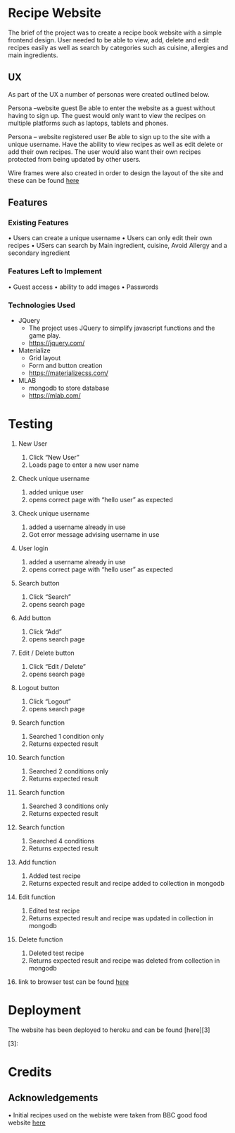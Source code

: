 # Recipe Website

The brief of the project was to create a recipe book website with a simple frontend design. User needed to be able to view, add, delete and edit recipes easily as well as search by categories such as cuisine, allergies and main ingredients. 

## UX
As part of the UX a number of personas were created outlined below.

Persona –website guest
Be able to enter the website as a guest without having to sign up. The guest would only want to view the recipes on multiple platforms such as laptops, tablets and phones.

Persona – website registered user
Be able to sign up to the site with a unique username. Have the ability to view recipes as well as edit delete or add their own recipes. The user would also want their own recipes protected from being updated by other users.

Wire frames were also created in order to design the layout of the site and these can be found [here][1]

[1]: https://github.com/cjmorgan1185/cookbook/tree/master/UX
## Features

### Existing Features
•	Users can create a unique username
•	Users can only edit their own recipes
•	USers can search by Main ingredient, cuisine, Avoid Allergy and a secondary ingredient
### Features Left to Implement
•	Guest access
•	ability to add images
•	Passwords


### Technologies Used
*	JQuery
    * The project uses JQuery to simplify javascript functions and the game play. 
    * https://jquery.com/
* Materialize
    * Grid layout
    * Form and button creation
    * https://materializecss.com/
* MLAB
    * mongodb to store database
    * https://mlab.com/

# Testing
1.	New User
    1. Click “New User”
    2. Loads page to enter a new user name

2.	Check unique username
    1. added unique user
    2. opens correct page with “hello user” as expected

3.	Check unique username
    1. added a username already in use
    2. Got error message advising username in use

4.	User login
    1. added a username already in use
    2. opens correct page with “hello user” as expected

5.	Search button
    1. Click “Search”
    2. opens search page

6.	Add button
    1. Click “Add”
    2. opens search page

7.	Edit / Delete button
    1. Click “Edit / Delete”
    2. opens search page

8.	Logout button
    1. Click “Logout”
    2. opens search page
9.	Search function
    1. Searched 1 condition only
    2. Returns expected result

10.	Search function
    1. Searched 2 conditions only
    2. Returns expected result

11.	Search function
    1. Searched 3 conditions only
    2. Returns expected result

12.	Search function
    1. Searched 4 conditions
    2. Returns expected result

13.	Add function
    1. Added test recipe
    2. Returns expected result and recipe added to collection in mongodb

13.	Edit function
    1. Edited test recipe
    2. Returns expected result and recipe was updated in collection in mongodb

14.	Delete function
    1. Deleted test recipe
    2. Returns expected result and recipe was deleted from collection in mongodb


7. link to browser test can be found [here][4]

[4]: https://github.com/cjmorgan1185/cookbook/tree/master/testing

# Deployment
The website has been deployed to heroku and can be found [here][3]

[3]:

# Credits
## Acknowledgements
•	Initial recipes used on the webiste were taken from BBC good food website [here][2]

[2]: https://www.bbcgoodfood.com/
